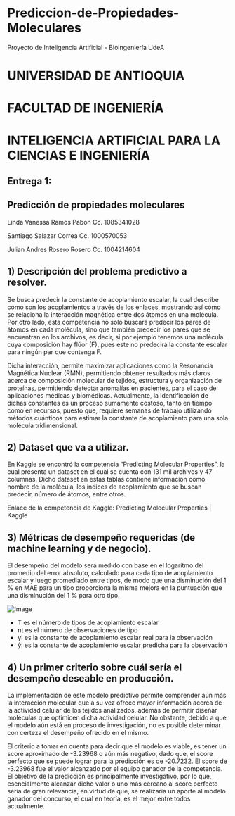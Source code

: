 # Prediccion-de-Propiedades-Moleculares
Proyecto de Inteligencia Artificial - Bioingeniería UdeA

# UNIVERSIDAD DE ANTIOQUIA
# FACULTAD DE INGENIERÍA
# INTELIGENCIA ARTIFICIAL PARA LA CIENCIAS E INGENIERÍA





## Entrega 1:

## Predicción de propiedades moleculares






Linda Vanessa Ramos Pabon 
Cc. 1085341028

Santiago Salazar Correa
Cc. 1000570053

Julian Andres Rosero Rosero
Cc. 1004214604


## 1) Descripción del problema predictivo a resolver.

Se busca predecir la constante de acoplamiento escalar, la cual describe cómo son los acoplamientos a través de los enlaces, mostrando así cómo se relaciona la interacción magnética entre dos átomos en una molécula. Por otro lado, esta competencia no solo buscará predecir los pares de átomos en cada molécula, sino que también predecir los pares que se encuentran en los archivos, es decir, si por ejemplo tenemos una molécula cuya composición hay flúor (F), pues este no predecirá la constante escalar para ningún par que contenga F.

Dicha interacción, permite maximizar aplicaciones como la Resonancia Magnética Nuclear (RMN), permitiendo obtener resultados más claros acerca de composición molecular de tejidos, estructura y organización de proteínas, permitiendo detectar anomalías en pacientes, para el caso de aplicaciones médicas y biomédicas.
Actualmente, la identificación de dichas constantes es un proceso sumamente costoso, tanto en tiempo como en recursos, puesto que, requiere semanas de trabajo utilizando métodos cuánticos para estimar la constante de acoplamiento para una sola molécula tridimensional.


## 2) Dataset que va a utilizar.

En Kaggle se encontró la competencia “Predicting Molecular Properties”, la cual presenta un dataset en el cual se cuenta con 131 mil archivos y 47 columnas. Dicho dataset en estas tablas contiene información como nombre de la molécula, los índices de acoplamiento que se buscan predecir, número de átomos, entre otros.

Enlace de la competencia de Kaggle: Predicting Molecular Properties | Kaggle

 
## 3) Métricas de desempeño requeridas (de machine learning y de negocio).

El desempeño del modelo será medido con base en el logaritmo del promedio del error absoluto, calculado para cada tipo de acoplamiento escalar y luego promediado entre tipos, de modo que una disminución del 1 % en MAE para un tipo proporciona la misma mejora en la puntuación que una disminución del 1 % para otro tipo.

![Image](https://user-images.githubusercontent.com/126600000/222940644-4f42162e-9370-4ac3-88c7-32106b5ba463.png)

* T es el número de tipos de acoplamiento escalar
* nt es el número de observaciones de tipo
* yi es la constante de acoplamiento escalar real para la observación
* ŷi es la constante de acoplamiento escalar predicha para la observación



## 4) Un primer criterio sobre cuál sería el desempeño deseable en producción.

La implementación de este modelo predictivo permite comprender aún más la interacción molecular que a su vez ofrece mayor información acerca de la actividad celular de los tejidos analizados, además de permitir diseñar moléculas que optimicen dicha actividad celular. No obstante, debido a que el modelo aún está en proceso de investigación, no es posible determinar con certeza el desempeño ofrecido en el mismo.

El criterio a tomar en cuenta para decir que el modelo es viable, es tener un score aproximado de -3.23968 o aún más negativo, dado que, el score perfecto que se puede lograr para la predicción es de -20.7232. El score de -3.23968 fue el valor alcanzado por el equipo ganador de la competencia. El objetivo de la predicción es principalmente investigativo, por lo que, esencialmente alcanzar dicho valor o uno más cercano al score perfecto sería de gran relevancia, en virtud de que, se realizaría un aporte al modelo ganador del concurso, el cual en teoría, es el mejor entre todos actualmente.
